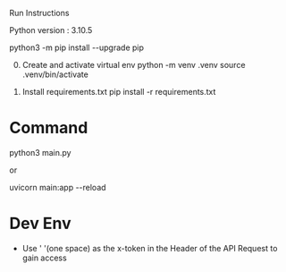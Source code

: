 Run Instructions

Python version : 3.10.5

python3 -m pip install --upgrade pip

0. Create and activate virtual env
python -m venv .venv
source .venv/bin/activate

1. Install requirements.txt
pip install -r requirements.txt

# Command
python3 main.py

or 

uvicorn main:app --reload

# Dev Env
- Use ' '(one space) as the x-token in the Header of the API Request to gain access